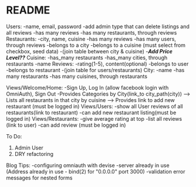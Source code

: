 # README
Users:
  -name, email, password
  -add admin type that can delete listings and all reviews
  -has many reviews
  -has many restaurants, through reviews
Restaurants:
  -city, name, cuisine
  -has many reviews
  -has many users, through reviews
  -belongs to a city
  -belongs to a cuisine (must select from checkbox, seed data)
  -(join table between city & cuisine)
  -***Add Price Level??***
Cuisine:
  -has_many restaurants
  -has_many cities, through restaurants
  -name
Reviews:
  -rating(1-5), content(optional)
  -belongs to user
  -belongs to restaurant
  -(join table for users/restaurants)
City:
  -name
  -has many restaurants
  -has many cuisines, through restaurants

Views/Welcome/Home:
  -Sign Up, Log In (allow facebook login with OmniAuth), Sign Out
  -Provides Categories by City(link_to city_path(city))
    --> Lists all restaurants in that city by cuisine
    --> Provides link to add new restaurant (must be logged in)
Views/Users:
  -show all User reviews of all restaurants(link to restaurant)
  -can add new restaurant listing(must be logged in)
Views/Restaurants:
  -give average rating at top
  -list all reviews (link to user)
  -can add review (must be logged in)

  To Do:
  1. Admin User
  2. DRY refactoring


  Blog Tips:
    -configuring omniauth with devise
    -server already in use (Address already in use - bind(2) for "0.0.0.0" port 3000)
    -validation error messages for nested forms
